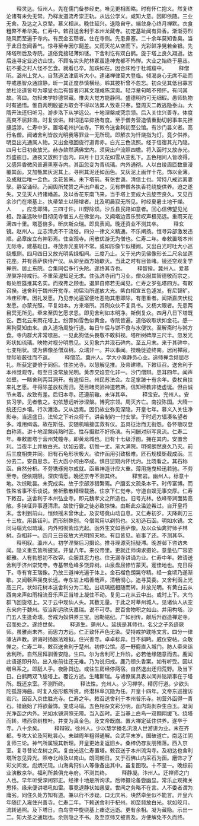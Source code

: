 <!-- { "loadSidebar": true } -->
　　释灵达。恒州人。先在儒门备参经史。唯见更相图略。时有怀仁抱义。然复终沦诸有未免无常。乃释发道流希崇正轨。从远公学义。咸知大意。因即依随。三业无舍。及达之入京辇。慕义相从。晚住延兴。退隐自守。端敛身心终月禅默。衣食粗弊不希华美。仁寿中。敕召送舍利于本州龙藏寺。初定基趾闻有异香。渐渐芬烈随风而至遍于寺内。有民金玄瓒者。住在寺侧。先患鼻塞。二十余年莫知香臭。当于此日忽闻香气。惊寻至寺因尔齆差。又雨天花从空而下。光彩鲜净晃若金银。先降塔所后及寺院。道俗竞接轻薄如镂。下舍利讫有双白鹤。旋于塔上良久翔逝。达后连寻定业追访山世。不顾名实头陀林冢虽逢神鬼都不怖惮。大业之始终于墓丛。初不委之村人怪不乞食。就看已卒。加趺如在。因合床殓于杜城窟中。
　　释僧昕。潞州上党人。自骛道法津周听大小。逮诸禅律莫大登临。倾渴身心无席不赴而导戒愚智众通諠静。昕一其正度恭慎横经。聆其披析曾不忽忘。初众见其低目寡言绝杜论道皆号为曚叟也后有智者问其文理咸陈深奥。轻浮章句略不预怀。有问其故。答曰。勿轻未学妙德常藏。惟夫大觉方能静照。盛德明约可无细瑕。愚师轨物时有通悟。惟自两明殷鉴方取会不得以法累人致乖只奉。暨周灭二教逃隐泰山。大隋开法还归听习。游步洛下从学远公。十地涅槃咸究宗领。后入关住兴善寺。体度高爽不屈非滥。时复谈讲。辩词迅举抑扬有度。至于僧务营造情重勤切躬事率先担摙运涉。仁寿中岁。置塔毛州护法寺。下敕令送舍利初至公馆。有沙门昙义者。高行名僧。闻诸舍利皆放光明我等罪业一无所现。即解衣为忏烧指为灯。竟夕供养。明旦出光通属人物。又出金瓶回旋行道青赤。白光三色流照。经于信宿其光乃隐。四月七日初夜放光。赫赤欻然满佛堂内。须臾出户流照四檐。将入函时又放赤光。烈盛逾日。通夜又放照于函内。四月十日天花如雪从空乱下。五色相间人皆收得。又感异香微风普遍熏塞寺内。其函忽变为青琉璃。内外通彻。人以白绫周匝数重漫覆其函。又加甎累灰泥其上。寻照其泥还如函色。又灰泥上画作十花。饰以金薄。及成就后唯一金色。余花皆釆。未下塔前。有张世谦。清信士也。常持八戒远离妻孥。静室诵经。乃闻舆所梵赞之声出户看之。见有群僧各执香花绕旋供养。迫之遂失。又见天人持诸幡盖。及以香花东南飞来。当于塔上变成大云旋空良久。又见百余沙门在塔基上。执帚辇土以陪增者。比及明晨寂无所见。时经夏暑土地干燥。人　　。应念即降。三四寸许。川野除烦。沙丘县民路如意者。回心信佛望见光相。路虽远映举目彻见寺僧五人在佛堂内。又闻塔边音乐赞叹声极亮远。重雨天花满四十里。塔基倍多。昕庆斯众瑞。即具表闻。晚还资业不测其卒。
　　释玄镜。赵州人。立志清贞不干流俗。四分一律文义精通。不乐阐扬。恒寻异部激发违顺。品章废立有神彩焉。住空观寺。闲散优游无为僧也。仁寿二年。奉敕置塔本州无际寺。建基趾日。寻放赤光变转不常。或如形像乍似楼阙。又出白光时吐大小巡绕瓶侧。四月四日又放光明紫绿相间。三度乃止。又于光内见佛像形长二尺余坐莲花座。并有菩萨侠侍严仪。从卯至酉方始歇灭。当此之时有目皆睹。镜还空观复学禅宗。居止东院。合集同侣多行头陀。遂终其寺也。
　　释智揆。冀州人。爱慕涅槃净持戒行。不重荣渥知足无求。住弘济寺闭门习业。僧众服其智德敬而宗之。每处胜筵推其名实。而揆弗之顾也。退屏自修若无闻见。仁寿之岁弘塔四方。有敕召揆。送舍利于魏州开觉寺。初届治所遂放大光。紫白相宣五色遽发。有尼智旷。冷疰积年。因礼发愿。乃见赤光遍室便吐恶物其患即除。有患重者。闻斯嘉庆伏枕发愿。亦蒙光照。平复如本。方来塔所。其例众伙不复具书。又杨大眼者。先患两目冥无所见。牵来至舆乞愿求恩。即见舍利如本明净。斯例复众。四月八日下塔既讫。西北云来雨花塔上。纷霏如雪色似黄金。寺院皆遍。道俗收取状如金花。感一黑狗莫知由来。直入道场周旋行道。每日午后与饼不食与水便饮。至解斋时与粥方食。寺内群犬非常噤恶。一见此狗低头畏敬不敢斜视。塔所树碑厚三尺半。忽发光彩状如琉璃。映物对视分明悉见。又见象六并现石碑内。至五月末。来于其碑中。七变相状。或为佛像圣僧双树。众瑞非一。并以事闻。揆晚徙迹终南。居闲禅寂。登陟岩薮往而不返。
　　释僧范。冀州人。学大小乘静务心业。追师禅念倾屈尽礼。所获定要倍于同侣。住胜光寺。以慧解见推。及帝建塔。下敕征召。送舍利于本州觉观寺。每至日没常放光明。黄赤交焰变化非一。沙门僧辩。患耳四年。闻声如壁。一睹舍利两耳洞开。有逾恒日。州民苏法会。左足挛跛十有余年。委杖自扶来礼乞愿。寻得除差放杖而归。范目睹灵验神道若斯。信知经教非徒虚诞。但由诚节未着。故致有差。后归本寺。还遵前辙。未详其卒。
　　释宝安。兖州人。安贫习学。见者敬之。初依慧远听涉涅槃。博究宗领。周灭齐亡。南投陈国。大隋一统还归乡壤。行次瀍洛。又从远焉。因仍故业弥见深隐。开皇七年。慕义入关住净影寺。当远盛日。法轮之下听众将千。讲会制约一付安掌。于时远方辐凑名望者多。难用缉谐。故在斯任。安随机喻接匡救有仪。虽具征治而无衔怨。各怀敬叹登白称焉。讲十地涅槃纯熟时匠。性存摄默不好扬演。有问酬对辩写泉流。仁寿二年。奉敕置塔于营州梵幢寺。即黄龙城也。旧有十七级浮图。拥在其内。安置舍利。当夜半上并放白光。状如云雾。初惟一丈。渐大满院。明彻朗然良久乃灭。前后三度相类并同。旧有石龟形状极大。欲作函用引致极难。匠石规模斲截成函。三分去二。安自思念。石大函小何由卒成。惧日愆期内怀忧灼。比晓看之。其石称函。自然分析。不劳镌琢宛尔成就。函虽神造计应大重。薄用拖曳轻迅若驰。不劳至寺。便依期限。深庆情愿。晚还京寺不测其终。
　　释宝岩。幽州人。标意十地。次综毗昙。未究成实。故于宗部涉猎繁焉。户牖玄文疏条本干。时传富博。而性殊省事不乐谈说。苦祈敷散精理载扬。住京下仁觉寺。守道自娱无事交厚。仁寿下敕召。送舍利于本州弘业寺。即元魏孝文之所造也。旧号光林。依峰带涧面势高敞。多挟征异事遵清肃。故使行僻之徒必致惊悚。由斯此众滥迹希过。自开皇将末。舍利到前山。恒倾摇未曾休止。及安塔竟山动自息。又仁寿初岁。天降剃刀三十三枚。用甚铦利。而形制殊别。今僧常用以剃剪也。又初造石函。明如水镜。文同马瑙光似琉璃。内外照彻紫焰光起。函外生文如菩萨像。及以众仙禽狩师子林树。杂相非一。四月三日夜放大光明照天地。有目皆见。岩事了还。不测其卒。
　　释明驭。瀛州人。初学涅槃后习摄论。推寻理源究括疑滞。晚游邺下咨访未闻。隐义重玄皆所披览。开皇八年。来仪帝里。更就迁师询求摄论。意量弘广容姿都雅。人有勃怒初不改容。众服其忍力也。住无漏寺讲诵为业。仁寿中年。敕请送舍利于济州崇梵寺。寺基带危峰多饶异树。山泉盘屈修竹蒙天。寔佳地也。克日将下。寺有育王瑞像。乃放三道神光遍于体上。金石榴色朗晃夺精。经一食顷乃遂渐歇。又闻磬声摇曳长远。寺东岩上唱善哉声。清畅彻心。追寻莫委。又舍利函上光高三尺。状如花树本送舍利分为二粒。出琉璃瓶相随而转。并放光明。有黄白云从西南来声如雨相流音乐声正当塔上凝住不动。复见二花从云中出。或时上下。大鸟群飞回旋塔上。又于云中现仙人头。其数无量。于此之时莘州城人。见诸仙人从空东来向于魏州。驭当斯运欣庆嘉瑞。说不可尽。民百舍物积之如山。并用构塔。沙门五人生逢奇瑞。舍戒为奴供养三宝。因勒铭纪。广如别传。献后升遐造禅定寺。召而处之。遂终世矣。
　　释道生。蒲州人。延统是其师也。名父之子系迹厥师。虽雅尚未齐。而思力方远。仁正致怀声色无染。受持戒护耽咏文言。四分一律薄沾声教。讲诲时扬器法难拟。住兴善寺。卓卓标异。目不斜眄。威仪安帖。众敬惮之。仁寿二年。敕召送舍利于楚州。初停公馆。感一野鹿直入城门。防人牵来诣舍利所。自然屈拜驯善安隐。生曰。尔为舍利可上升阶。必若他缘随意而去。鹿闻此语遂即升阶。出入帐前往还无难。乃为说归戒。鹿乃顿头香案。如有听受。因以缯帛系之。即舐人手。夜卧舆边。或往生房经停两宿。自然退出还归荒野。及当下日。白鹤两双飞旋塔上。覆讫方逝。生睹斯瑞。与诸僚属具表以闻并铭斯事在于塔所。既还京室。不测所终。
　　释法性。兖州人。少习禅学。精厉行道。少欲头陀孤游海曲。时复入俗形骸所资。终潜林阜沉隐为任。开皇十四年。文帝东巡搜访岩穴。因召入京住胜光寺。仁寿之年。敕召送舍利于本州普乐寺。初营外函得一青石。错磨始了将欲蓥饰。变成马瑙。五色相杂文彩分明。函内斑剥杂生白玉。凝润光净函之内外。光如水镜洞照无障。当入函时。正当基上白鸟一双翱翔缓飞。绕塔而转。塔西奈树枝叶。并变为真金色。及文帝既崩。置大禅定延住供养。遂卒于寺。八十余矣。
　　释辩寂。徐州人。少以慧学播名汛浪人世游讲为业。末在齐都。专攻大论及阿毗昙心。未越周年粗得通解。会武平末岁。国破道亡。南适江阴复师三论。神气所属镜其新理。开皇更始复返旧乡。桑梓仍存友朋殂落。西入京室。复寻昔论龙树之风。复由光远仁寿置塔。敕召送于本州流沟寺。及初达也舍利塔所忽见异光。照寺北岭及以南山。朗同朝日。又于石佛山内采石为函。磨饰才了彩文间发。彪炳光现。山海禽狩仙人等像备出其中。虽复图取。十不呈一。晚综前业演散京华。福利所兼俱充寺府。不测其终。
　　释静凝。汴州人。迁禅师之门人也。早年听受深闲邪正。经律十地是所询求。后师摄论备尝幽显。常乐止观掩关思择。缘来便讲唱吼如雷。事竟退静状如愚叟。世间之务略不在言。人不委者谓为庸劣。同住久处方知有道。兼以行不涉疑。口无庆吊。块然卓坐似不能言。开皇六年随迁入雍住兴善寺。仁寿二年。下敕送舍利于杞州。初至频放白光。状如皎月。流转通照。及下塔日。白鸟空中旋绕基上瘗讫远逝。更有余相。凝为藏隐。示出一二。知大圣之通瑞也。余则隐之不书。及至京师又被责及。方便解免不久而终。
